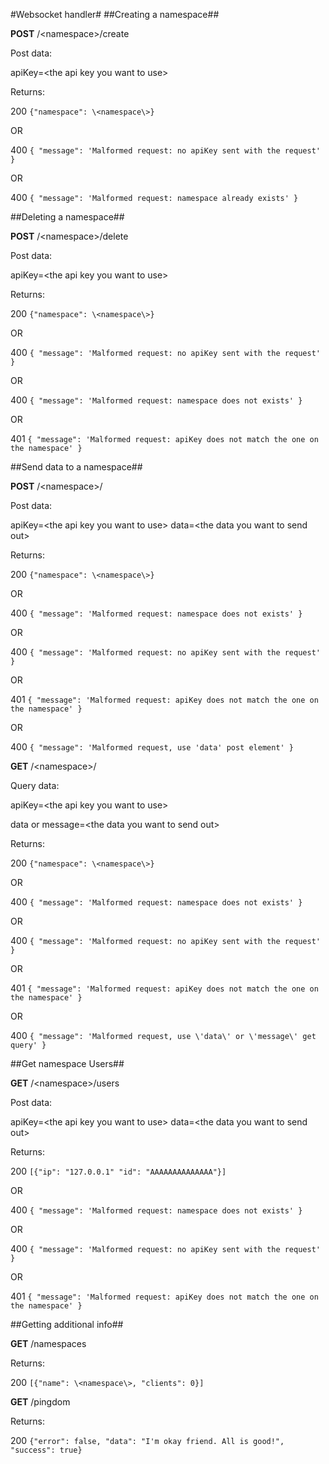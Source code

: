 #Websocket handler#
##Creating a namespace##

**POST** /\<namespace\>/create

Post data:

apiKey=\<the api key you want to use\>

Returns:

200 `{"namespace": \<namespace\>}`

OR

400 `{ "message": 'Malformed request: no apiKey sent with the request' }`

OR

400 `{ "message": 'Malformed request: namespace already exists' }`



##Deleting a namespace##

**POST** /\<namespace\>/delete

Post data:

apiKey=\<the api key you want to use\>

Returns:

200 `{"namespace": \<namespace\>}`

OR

400 `{ "message": 'Malformed request: no apiKey sent with the request' }`

OR

400 `{ "message": 'Malformed request: namespace does not exists' }`

OR

401 `{ "message": 'Malformed request: apiKey does not match the one on the namespace' }`

##Send data to a namespace##

**POST** /\<namespace\>/

Post data:

apiKey=\<the api key you want to use\>
data=\<the data you want to send out\>

Returns:

200 `{"namespace": \<namespace\>}`

OR

400 `{ "message": 'Malformed request: namespace does not exists' }`

OR

400 `{ "message": 'Malformed request: no apiKey sent with the request' }`

OR

401 `{ "message": 'Malformed request: apiKey does not match the one on the namespace' }`

OR

400 `{ "message": 'Malformed request, use 'data' post element' }`

**GET** /\<namespace\>/

Query data:

apiKey=\<the api key you want to use\>

data or message=\<the data you want to send out\>

Returns:

200 `{"namespace": \<namespace\>}`

OR

400 `{ "message": 'Malformed request: namespace does not exists' }`

OR

400 `{ "message": 'Malformed request: no apiKey sent with the request' }`

OR

401 `{ "message": 'Malformed request: apiKey does not match the one on the namespace' }`

OR

400 `{ "message": 'Malformed request, use \'data\' or \'message\' get query' }`

##Get namespace Users##

**GET** /\<namespace\>/users

Post data:

apiKey=\<the api key you want to use\>
data=\<the data you want to send out\>

Returns:

200 `[{"ip": "127.0.0.1" "id": "AAAAAAAAAAAAAA"}]`

OR

400 `{ "message": 'Malformed request: namespace does not exists' }`

OR

400 `{ "message": 'Malformed request: no apiKey sent with the request' }`

OR

401 `{ "message": 'Malformed request: apiKey does not match the one on the namespace' }`

##Getting additional info##

**GET** /namespaces

Returns:

200 `[{"name": \<namespace\>, "clients": 0}]`

**GET** /pingdom

Returns:

200 `{"error": false, "data": "I'm okay friend. All is good!", "success": true}`